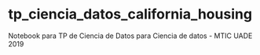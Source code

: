 # tp_ciencia_datos_california_housing
Notebook para TP de Ciencia de Datos  para Ciencia de datos - MTIC UADE 2019
